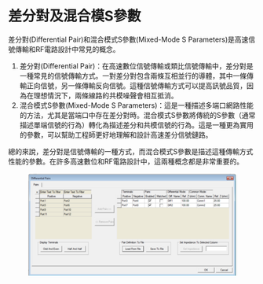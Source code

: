 # 差分對及混合模S參數

差分對(Differential Pair)和混合模式S參數(Mixed-Mode S Parameters)是高速信號傳輸和RF電路設計中常見的概念。

1. 差分對(Differential Pair)：在高速數位信號傳輸或類比信號傳輸中，差分對是一種常見的信號傳輸方式。一對差分對包含兩條互相並行的導體，其中一條傳輸正向信號，另一條傳輸反向信號。這種信號傳輸方式可以提高訊號品質，因為在理想情況下，兩條線路的共模噪聲會相互抵消。
2. 混合模式S參數(Mixed-Mode S Parameters)：這是一種描述多端口網路性能的方法，尤其是當端口中存在差分對時。混合模式S參數將傳統的S參數（通常描述單端信號的行為）轉化為描述差分和共模信號的行為。這是一種更為實用的參數，可以幫助工程師更好地理解和設計高速差分信號鏈路。

總的來說，差分對是信號傳輸的一種方式，而混合模式S參數是描述這種傳輸方式性能的參數。在許多高速數位和RF電路設計中，這兩種概念都是非常重要的。

<figure><img src="../.gitbook/assets/image.png" alt=""><figcaption></figcaption></figure>

